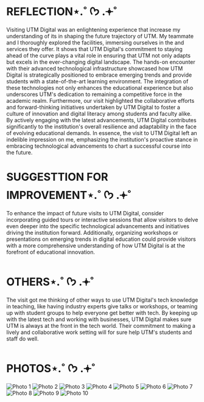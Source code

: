 # REFLECTION⋆.˚ ᡣ𐭩 .𖥔˚

Visiting UTM Digital was an enlightening experience that increase my understanding of its in shaping the future trajectory of UTM. My teammate and I thoroughly explored the facilities, immersing ourselves in the  and services they offer. It shows that UTM Digital's commitment to staying ahead of the curve plays a vital role in ensuring that UTM not only adapts but excels in the ever-changing digital landscape.
The hands-on encounter with their advanced technological infrastructure showcased how UTM Digital is strategically positioned to embrace emerging trends and provide students with a state-of-the-art learning environment. The integration of these technologies not only enhances the educational experience but also underscores UTM's dedication to remaining a competitive force in the academic realm.
Furthermore, our visit highlighted the collaborative efforts and forward-thinking initiatives undertaken by UTM Digital to foster a culture of innovation and digital literacy among students and faculty alike. By actively engaging with the latest advancements, UTM Digital contributes significantly to the institution's overall resilience and adaptability in the face of evolving educational demands.
In essence, the visit to UTM Digital left an indelible impression on me, emphasizing the institution's proactive stance in embracing technological advancements to chart a successful course into the future.

# SUGGESTTION FOR IMPROVEMENT⋆.˚ ᡣ𐭩 .𖥔˚

To enhance the impact of future visits to UTM Digital, consider incorporating guided tours or interactive sessions that allow visitors to delve even deeper into the specific technological advancements and initiatives driving the institution forward. Additionally, organizing workshops or presentations on emerging trends in digital education could provide visitors with a more comprehensive understanding of how UTM Digital is at the forefront of educational innovation.


# OTHERS⋆.˚ ᡣ𐭩 .𖥔˚

The visit got me thinking of other ways to use UTM Digital's tech knowledge in teaching, like having industry experts give talks or workshops, or teaming up with student groups to help everyone get better with tech. By keeping up with the latest tech and working with businesses, UTM Digital makes sure UTM is always at the front in the tech world. Their commitment to making a lively and collaborative work setting will for sure help UTM's students and staff do well.

# PHOTOS⋆.˚ ᡣ𐭩 .𖥔˚

![Photo 1](https://github.com/Hynanie/ASSIGNMENT-3-VIDEO-ON-VISIT-TO-UTMDIGITAL-AND-THE-VIRTUAL-TALK/assets/148435826/bcd72f03-6e88-47a3-964f-b4d6b7a17e05)
![Photo 2](https://github.com/Hynanie/ASSIGNMENT-3-VIDEO-ON-VISIT-TO-UTMDIGITAL-AND-THE-VIRTUAL-TALK/assets/148435826/3b32df8b-3ba5-4c25-b2f9-01a8058d8854)
![Photo 3](https://github.com/Hynanie/ASSIGNMENT-3-VIDEO-ON-VISIT-TO-UTMDIGITAL-AND-THE-VIRTUAL-TALK/assets/148435826/71e04741-2663-4c37-9ad1-aec84ff2ae19)
![Photo 4](https://github.com/Hynanie/ASSIGNMENT-3-VIDEO-ON-VISIT-TO-UTMDIGITAL-AND-THE-VIRTUAL-TALK/assets/148435826/50fd7301-7c3d-4852-8848-6f05ff7957ee)
![Photo 5](https://github.com/Hynanie/ASSIGNMENT-3-VIDEO-ON-VISIT-TO-UTMDIGITAL-AND-THE-VIRTUAL-TALK/assets/148435826/24a2abd2-b820-4cc1-85c1-a04b414f16d0)
![Photo 6](https://github.com/Hynanie/ASSIGNMENT-3-VIDEO-ON-VISIT-TO-UTMDIGITAL-AND-THE-VIRTUAL-TALK/assets/148435826/3568b6b6-30bb-4195-8381-710da0cdcd7f)
![Photo 7](https://github.com/Hynanie/ASSIGNMENT-3-VIDEO-ON-VISIT-TO-UTMDIGITAL-AND-THE-VIRTUAL-TALK/assets/148435826/4990b1b9-1f78-40d0-808b-ce007fb3e6e4)
![Photo 8](https://github.com/Hynanie/ASSIGNMENT-3-VIDEO-ON-VISIT-TO-UTMDIGITAL-AND-THE-VIRTUAL-TALK/assets/148435826/f97dd712-e37d-4efb-9b34-7ccfab1ad3a4)
![Photo 9](https://github.com/Hynanie/ASSIGNMENT-3-VIDEO-ON-VISIT-TO-UTMDIGITAL-AND-THE-VIRTUAL-TALK/assets/148435826/ad1fe6f3-3e1a-409f-a835-df2839c948a8)
![Photo 10](https://github.com/Hynanie/ASSIGNMENT-3-VIDEO-ON-VISIT-TO-UTMDIGITAL-AND-THE-VIRTUAL-TALK/assets/148435826/96b9d94f-7887-4a53-abd8-e7f6eb3c9440)
